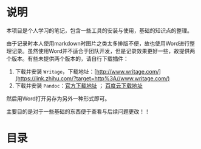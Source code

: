 # 说明

本项目是个人学习的笔记，包含一些工具的安装与使用，基础的知识点的整理。

由于记录时本人使用markdown时图片之类太多排版不便，故也使用Word进行整理记录。虽然使用Word并不适合于团队开发，但是记录效果更好一些，故提供两个版本。有些未提供两个版本的，请自行下载插件：

1. 下载并安装 `Writage`，下载地址：[http://www.writage.com/](https://link.zhihu.com/?target=http%3A//www.writage.com/)
2. 下载并安装 `Pandoc`：[官方下载地址](https://link.zhihu.com/?target=http%3A//pandoc.org/installing.html) ； [百度云下载地址](https://link.zhihu.com/?target=https%3A//pan.baidu.com/s/1nvMA1Rz)

 然后用Word打开另存为另外一种形式即可。

主要目的是对于一些基础的东西便于查看与后续问题更改！！



# 目录

